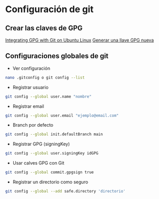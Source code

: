 # Configuración de git

## Crear las claves de GPG

[Integrating GPG with Git on Ubuntu Linux](https://www.codymorterud.com/development/2018/08/21/WSL-Git-GPG-integration.html)
[Generar una llave GPG nueva](https://docs.github.com/es/authentication/managing-commit-signature-verification/generating-a-new-gpg-key)

## Configuraciones globales de git

- Ver configuración

```bash
nano .gitconfig o git config --list
```

- Registrar usuario

```bash
git config --global user.name "nombre"
```

- Registrar email

```bash
git config --global user.email "ejemplo@email.com"
```

- Branch por defecto

```bash
git config --global init.defaultBranch main
```

- Registrar GPG (signingKey)

```bash
git config --global user.signingKey idGPG
```

- Usar calves GPG con Git

```bash
git config --global commit.gpgsign true
```

- Registrar un directorio como seguro

```bash
git config --global --add safe.directory 'directorio'
```
